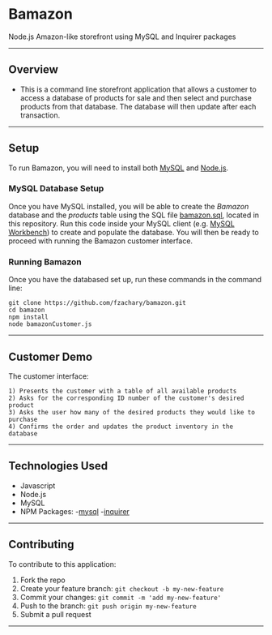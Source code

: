 # Bamazon
Node.js Amazon-like storefront using MySQL and Inquirer packages

___

## Overview
* This is a command line storefront application that allows a customer to access a database of products for sale and then select and purchase products from that database. The database will then update after each transaction.

___

## Setup
To run Bamazon, you will need to install both [MySQL](https://dev.mysql.com/doc/refman/5.6/en/installing.html) and [Node.js](https://nodejs.org/en/download/). 

### MySQL Database Setup 
Once you have MySQL installed, you will be able to create the *Bamazon* database and the *products* table using the SQL file [bamazon.sql](bamazon.sql), located in this repository. Run this code inside your MySQL client (e.g. [MySQL Workbench](https://dev.mysql.com/downloads/workbench/)) to create and populate the database. You will then be ready to proceed with running the Bamazon customer interface.

### Running Bamazon
Once you have the databased set up, run these commands in the command line:

```
git clone https://github.com/fzachary/bamazon.git
cd bamazon
npm install
node bamazonCustomer.js
```

___

## Customer Demo
The customer interface:
```
1) Presents the customer with a table of all available products
2) Asks for the corresponding ID number of the customer's desired product
3) Asks the user how many of the desired products they would like to purchase
4) Confirms the order and updates the product inventory in the database
```

___

## Technologies Used
* Javascript
* Node.js
* MySQL
* NPM Packages:
    -[mysql](https://www.npmjs.com/package/mysql)
    -[inquirer](https://www.npmjs.com/package/inquirer)

___

## Contributing
To contribute to this application:
1. Fork the repo
2. Create your feature branch: `git checkout -b my-new-feature`
3. Commit your changes: `git commit -m 'add my-new-feature'`
4. Push to the branch: `git push origin my-new-feature`
5. Submit a pull request

___